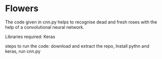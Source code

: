 # Flowers
The code given in cnn.py helps to recognise dead and fresh roses with the help of a convolutional neural network.

Libraries required: Keras

steps to run the code: download and extract the repo, Install pythn and keras, run cnn.py 
